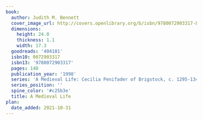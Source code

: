 ```yaml
---
book:
  author: Judith M. Bennett
  cover_image_url: http://covers.openlibrary.org/b/isbn/9780072903317-L.jpg
  dimensions:
    height: 24.0
    thickness: 1.1
    width: 17.3
  goodreads: '404181'
  isbn10: 0072903317
  isbn13: '9780072903317'
  pages: 148
  publication_year: '1998'
  series: 'A Medieval Life: Cecilia Penifader of Brigstock, c. 1295-1344'
  series_position: ''
  spine_color: '#c25b3e'
  title: A Medieval Life
plan:
  date_added: 2021-10-31
---
```

